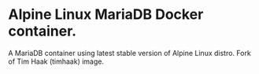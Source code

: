 # Alpine Linux MariaDB Docker container.
A MariaDB container using latest stable version of Alpine Linux distro.
Fork of Tim Haak (timhaak) image.


